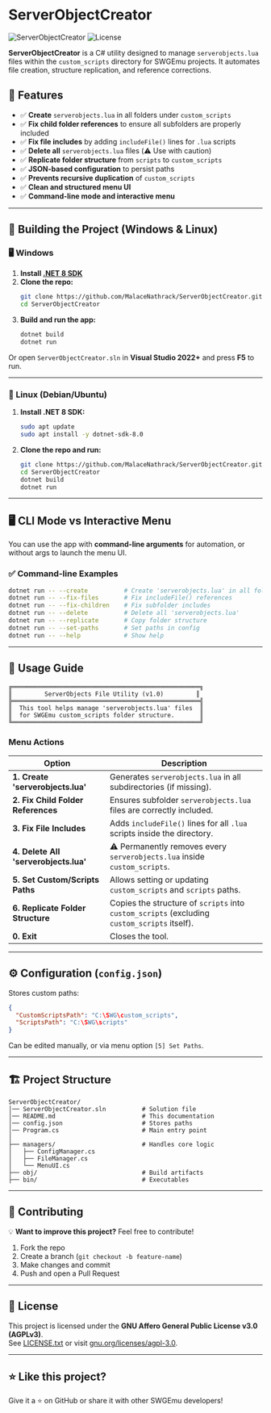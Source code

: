 # ServerObjectCreator

![ServerObjectCreator](https://img.shields.io/badge/Version-1.0-blue.svg) ![License](https://img.shields.io/badge/License-AGPLv3-red.svg)

**ServerObjectCreator** is a C# utility designed to manage `serverobjects.lua` files within the `custom_scripts` directory for SWGEmu projects. It automates file creation, structure replication, and reference corrections.

## 🚀 Features

- ✅ **Create** `serverobjects.lua` in all folders under `custom_scripts`
- ✅ **Fix child folder references** to ensure all subfolders are properly included
- ✅ **Fix file includes** by adding `includeFile()` lines for `.lua` scripts
- ✅ **Delete all** `serverobjects.lua` files (⚠️ Use with caution)
- ✅ **Replicate folder structure** from `scripts` to `custom_scripts`
- ✅ **JSON-based configuration** to persist paths
- ✅ **Prevents recursive duplication** of `custom_scripts`
- ✅ **Clean and structured menu UI**
- ✅ **Command-line mode and interactive menu**

---

## 🔧 Building the Project (Windows & Linux)

### 🖥️ Windows

1. **Install [.NET 8 SDK](https://dotnet.microsoft.com/en-us/download/dotnet/8.0)**  
2. **Clone the repo:**
   ```bash
   git clone https://github.com/MalaceNathrack/ServerObjectCreator.git
   cd ServerObjectCreator
   ```
3. **Build and run the app:**
   ```bash
   dotnet build
   dotnet run
   ```

Or open `ServerObjectCreator.sln` in **Visual Studio 2022+** and press **F5** to run.

---

### 🐧 Linux (Debian/Ubuntu)

1. **Install .NET 8 SDK:**
   ```bash
   sudo apt update
   sudo apt install -y dotnet-sdk-8.0
   ```

2. **Clone the repo and run:**
   ```bash
   git clone https://github.com/MalaceNathrack/ServerObjectCreator.git
   cd ServerObjectCreator
   dotnet build
   dotnet run
   ```

---

## 🖥 CLI Mode vs Interactive Menu

You can use the app with **command-line arguments** for automation, or without args to launch the menu UI.

### ✅ Command-line Examples

```bash
dotnet run -- --create          # Create 'serverobjects.lua' in all folders
dotnet run -- --fix-files       # Fix includeFile() references
dotnet run -- --fix-children    # Fix subfolder includes
dotnet run -- --delete          # Delete all 'serverobjects.lua'
dotnet run -- --replicate       # Copy folder structure
dotnet run -- --set-paths       # Set paths in config
dotnet run -- --help            # Show help
```

---

## 📖 Usage Guide

```
╔════════════════════════════════════════════════════╗
║         ServerObjects File Utility (v1.0)         ║
╠════════════════════════════════════════════════════╣
║  This tool helps manage 'serverobjects.lua' files  ║
║  for SWGEmu custom_scripts folder structure.       ║
╚════════════════════════════════════════════════════╝
```

### Menu Actions

| Option | Description |
|--------|-------------|
| **1. Create 'serverobjects.lua'** | Generates `serverobjects.lua` in all subdirectories (if missing). |
| **2. Fix Child Folder References** | Ensures subfolder `serverobjects.lua` files are correctly included. |
| **3. Fix File Includes** | Adds `includeFile()` lines for all `.lua` scripts inside the directory. |
| **4. Delete All 'serverobjects.lua'** | ⚠️ Permanently removes every `serverobjects.lua` inside `custom_scripts`. |
| **5. Set Custom/Scripts Paths** | Allows setting or updating `custom_scripts` and `scripts` paths. |
| **6. Replicate Folder Structure** | Copies the structure of `scripts` into `custom_scripts` (excluding `custom_scripts` itself). |
| **0. Exit** | Closes the tool. |

---

## ⚙ Configuration (`config.json`)

Stores custom paths:

```json
{
  "CustomScriptsPath": "C:\SWG\custom_scripts",
  "ScriptsPath": "C:\SWG\scripts"
}
```

Can be edited manually, or via menu option `[5] Set Paths`.

---

## 🏗 Project Structure

```
ServerObjectCreator/
│── ServerObjectCreator.sln          # Solution file
│── README.md                        # This documentation
│── config.json                      # Stores paths
│── Program.cs                       # Main entry point
│
├── managers/                        # Handles core logic
│   ├── ConfigManager.cs
│   ├── FileManager.cs
│   └── MenuUI.cs
├── obj/                             # Build artifacts
├── bin/                             # Executables
```

---

## 🤝 Contributing

💡 **Want to improve this project?** Feel free to contribute!

1. Fork the repo  
2. Create a branch (`git checkout -b feature-name`)  
3. Make changes and commit  
4. Push and open a Pull Request

---

## 📝 License

This project is licensed under the **GNU Affero General Public License v3.0 (AGPLv3)**.  
See [LICENSE.txt](LICENSE.txt) or visit [gnu.org/licenses/agpl-3.0](https://www.gnu.org/licenses/agpl-3.0.html).

---

## ⭐ Like this project?

Give it a ⭐ on GitHub or share it with other SWGEmu developers!
